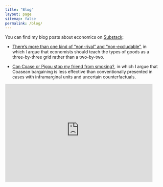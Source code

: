 ```yaml
---
title: "Blog"
layout: page
sitemap: false
permalink: /blog/
---
```


You can find my blog posts about economics on <a href="https://andresdeloera.substack.com/" target="_blank">Substack</a>: 


* <a href="https://andresdeloera.substack.com/p/theres-more-than-one-kind-of-non" target="_blank">There’s more than one kind of “non-rival” and “non-excludable”</a>, in which I argue that economists should teach the types of goods as a three-by-three grid rather than a two-by-two.

* <a href="https://andresdeloera.substack.com/p/can-coase-or-pigou-stop-my-friend" target="_blank"> Can Coase or Pigou stop my friend from smoking?</a>, in which I argue that Coasean bargaining is less effective than conventionally presented in cases with inframarginal units and uncertain counterfactuals. 


<iframe src="https://andresdeloera.substack.com/embed" width="480" height="320" style="border:1px solid #EEE; background:white;" frameborder="0" scrolling="no"></iframe>
